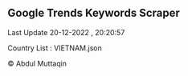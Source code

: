 

## Google Trends Keywords Scraper 
 
Last Update 20-12-2022 , 20:20:57

Country List :
VIETNAM.json



© Abdul Muttaqin 
